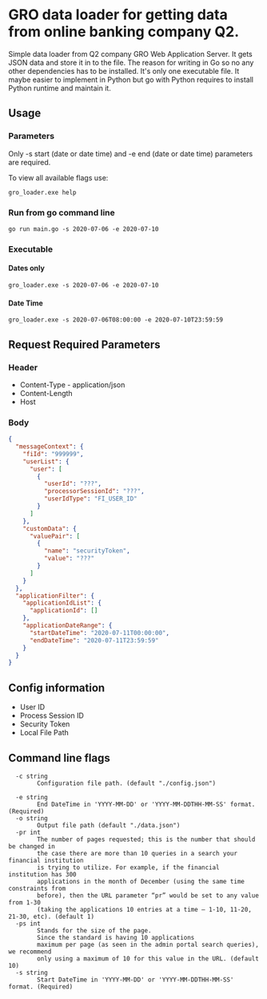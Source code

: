 # GRO data loader for getting data from online banking company Q2.

Simple data loader from Q2 company GRO Web Application Server.
It gets JSON data and store it in to the file. The reason for writing in Go so no
any other dependencies has to be installed. It's only one executable file.
It maybe easier to implement in Python but go with Python requires to install Python
runtime and maintain it.

## Usage

### Parameters
Only -s start (date or date time) and -e end (date or date time) parameters are required.

To view all available flags use:

```
gro_loader.exe help
```

### Run from go command line
```
go run main.go -s 2020-07-06 -e 2020-07-10
```

### Executable

#### Dates only
```
gro_loader.exe -s 2020-07-06 -e 2020-07-10

```

#### Date Time
```
gro_loader.exe -s 2020-07-06T08:00:00 -e 2020-07-10T23:59:59
```

## Request Required Parameters

### Header
* Content-Type - application/json
* Content-Length
* Host

### Body
```json
{
  "messageContext": {
    "fiId": "999999",
    "userList": {
      "user": [
        {
          "userId": "???",
          "processorSessionId": "???",
          "userIdType": "FI_USER_ID"
        }
      ]
    },
    "customData": {
      "valuePair": [
        {
          "name": "securityToken",
          "value": "???"
        }
      ]
    }
  },
  "applicationFilter": {
    "applicationIdList": {
      "applicationId": []
    },
    "applicationDateRange": {
      "startDateTime": "2020-07-11T00:00:00",
      "endDateTime": "2020-07-11T23:59:59"
    }
  }
}
```

## Config information
- User ID
- Process Session ID
- Security Token
- Local File Path

## Command line flags

```
  -c string
        Configuration file path. (default "./config.json")

  -e string
        End DateTime in 'YYYY-MM-DD' or 'YYYY-MM-DDTHH-MM-SS' format. (Required)
  -o string
        Output file path (default "./data.json")
  -pr int
        The number of pages requested; this is the number that should be changed in
        the case there are more than 10 queries in a search your financial institution
        is trying to utilize. For example, if the financial institution has 300
        applications in the month of December (using the same time constraints from
        before), then the URL parameter “pr” would be set to any value from 1-30
        (taking the applications 10 entries at a time – 1-10, 11-20, 21-30, etc). (default 1)
  -ps int
        Stands for the size of the page.
        Since the standard is having 10 applications
        maximum per page (as seen in the admin portal search queries), we recommend
        only using a maximum of 10 for this value in the URL. (default 10)
  -s string
        Start DateTime in 'YYYY-MM-DD' or 'YYYY-MM-DDTHH-MM-SS' format. (Required)
```
